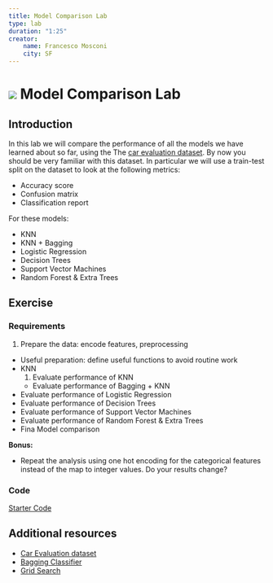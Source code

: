 ```yaml
---
title: Model Comparison Lab
type: lab
duration: "1:25"
creator:
    name: Francesco Mosconi
    city: SF
---
```


# ![](https://ga-dash.s3.amazonaws.com/production/assets/logo-9f88ae6c9c3871690e33280fcf557f33.png) Model Comparison Lab

## Introduction

In this lab we will compare the performance of all the models we have learned about so far, using the The [car evaluation dataset](https://archive.ics.uci.edu/ml/machine-learning-databases/car/). By now you should be very familiar with this dataset. In particular we will use a train-test split on the dataset to look at the following metrics:
- Accuracy score
- Confusion matrix
- Classification report

For these models:
- KNN
- KNN + Bagging
- Logistic Regression
- Decision Trees
- Support Vector Machines
- Random Forest & Extra Trees

## Exercise

### Requirements

1. Prepare the data: encode features, preprocessing
- Useful preparation: define useful functions to avoid routine work
- KNN
    1. Evaluate performance of KNN
    - Evaluate performance of Bagging + KNN
- Evaluate performance of Logistic Regression
- Evaluate performance of Decision Trees
- Evaluate performance of Support Vector Machines
- Evaluate performance of Random Forest & Extra Trees
- Fina Model comparison

**Bonus:**

- Repeat the analysis using one hot encoding for the categorical features instead of the map to integer values. Do your results change?


### Code

[Starter Code](./code/starter-code/starter-code-3_4.ipynb)


## Additional resources

- [Car Evaluation dataset](http://archive.ics.uci.edu/ml/datasets/Car+Evaluation)
- [Bagging Classifier](http://scikit-learn.org/stable/modules/generated/sklearn.ensemble.BaggingClassifier.html)
- [Grid Search](http://scikit-learn.org/stable/modules/grid_search.html)
